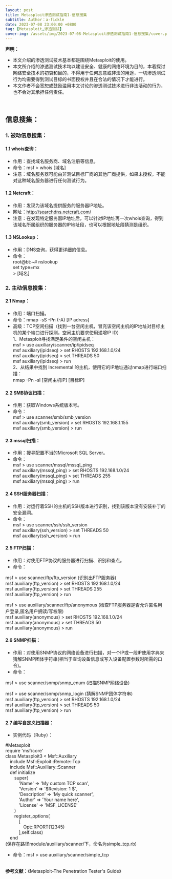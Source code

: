 ```yaml
---
layout: post
title: Metasploit渗透测试指南1-信息搜集
subtitle: Author：a-fickle
date: 2023-07-08 23:00:00 +0800
tag: [Metasploit,渗透测试]
cover-img: /assets/img/2023-07-08-Metasploit渗透测试指南1-信息搜集/cover.png
---
```


**声明：**            
* 本文介绍的渗透测试技术基本都是围绕Metasploit的使用。                    
* 本文所介绍的渗透测试技术均以建设安全、健康的网络环境为目的，本着探讨网络安全技术的初衷和目的，不得用于任何恶意或非法的用途，一切渗透测试行为均需要得到测试目标的书面授权并且在合法的情况下才能进行。          
* 本文作者不会宽恕或鼓励滥用本文讨论的渗透测试技术进行非法活动的行为，也不会对其承担任何责任。                             
          
           
&nbsp;     
## 信息搜集：          
### 1. 被动信息搜集：        
#### 1.1 whois查询：               
* 作用：查找域名服务商、域名注册等信息。       
* 命令：msf > whois [域名]                  
* 注意：域名服务器可能由非测试目标厂商的其他厂商提供，如果未授权，不能对这种域名服务器进行任何测试行为。            

#### 1.2 Netcraft：       
* 作用：发现为该域名提供服务的服务器IP地址。           
* 网址：http://searchdns.netcraft.com/                  
* 注意：在发现特定服务器IP地址后，可以针对IP地址再一次whois查询，得到该域名所属组织的服务器的IP地址段，也可以根据地址段猜测是组织。            
#### 1.3 NSLookup：       
* 作用：DNS查询，获得更详细的信息。           
* 命令：           
root@bt:~# nslookup                  
set type=mx     
\> [域名]             
         
### 2. 主动信息搜集：            
#### 2.1 Nmap：               
* 作用：端口扫描。       
* 命令：nmap -sS -Pn (-A) [IP adress]                  
* 高级：TCP空闲扫描（找到一台空闲主机，冒充该空闲主机的IP地址对目标主机的某个端口进行探测，空闲主机要求使用递增IP ID）            
1、Metasploit寻找满足条件的空闲主机：            
msf > use auxiliary/scanner/ip/ipidseq      
msf auxiliary(ipidseq) > set RHOSTS 192.168.1.0/24           
msf auxiliary(ipidseq) > set THREADS 50    
msf auxiliary(ipidseq) > run        
2、从结果中找到 Incremental 的主机，使用它的IP地址通过nmap进行端口扫描：         
nmap -Pn -sI [空闲主机IP] [目标IP]               
#### 2.2 SMB协议扫描：             
* 作用：获取Windows系统版本号。       
* 命令：             
msf > use scanner/smb/smb_version              
msf auxiliary(smb_version) > set RHOSTS 192.168.1.155                            
msf auxiliary(smb_version) > run              
#### 2.3 mssql扫描：             
* 作用：搜寻配置不当的Microsoft SQL Server。       
* 命令：             
msf > use scanner/mssql/mssql_ping              
msf auxiliary(mssql_ping) > set RHOSTS 192.168.1.0/24                            
msf auxiliary(mssql_ping) > set THREADS 255                    
msf auxiliary(mssql_ping) > run              
#### 2.4 SSH服务器扫描：             
* 作用：对运行着SSH的主机的SSH版本进行识别，找到该版本没有安装补丁的安全漏洞。       
* 命令：             
msf > use scanner/ssh/ssh_version              
msf auxiliary(ssh_version) > set THREADS 50                    
msf auxiliary(ssh_version) > run              
#### 2.5 FTP扫描：             
* 作用：对使用FTP协议的服务器进行扫描、识别和查点。       
* 命令：             
     
msf > use scanner/ftp/ftp_version (识别出FTP服务器)              
msf auxiliary(ftp_version) > set RHOSTS 192.168.1.0/24                            
msf auxiliary(ftp_version) > set THREADS 255                    
msf auxiliary(ftp_version) > run              
    
msf > use auxiliary/scanner/ftp/anonymous (检查FTP服务器是否允许匿名用户登录,匿名用户拥读/写权限)              
msf auxiliary(anonymous) > set RHOSTS 192.168.1.0/24                            
msf auxiliary(anonymous) > set THREADS 50                    
msf auxiliary(anonymous) > run              
#### 2.6 SNMP扫描：             
* 作用：对使用SNMP协议的网络设备进行扫描，对一个IP或一段IP使用字典来猜解SNMP团体字符串(相当于查询设备信息或写入设备配置参数时所需的口令)。       
* 命令：             
     
msf > use scanner/snmp/snmp_enum (扫描SNMP网络设备)              
            
msf > use scanner/snmp/snmp_login (猜解SNMP团体字符串)              
msf auxiliary(ftp_version) > set RHOSTS 192.168.1.0/24                            
msf auxiliary(ftp_version) > set THREADS 50                    
msf auxiliary(ftp_version) > run              
#### 2.7 编写自定义扫描器：             
* 实例代码（Ruby）：          

#Metasploit          
require 'msf/core'           
class Metasploit3 < Msf::Auxiliary          
&emsp;include Msf::Exploit::Remote::Tcp               
&emsp;include Msf::Auxiliary::Scanner         
&emsp;def initialize          
&emsp;&emsp;super(             
&emsp;&emsp;&emsp;'Name'         => 'My custom TCP scan',                
&emsp;&emsp;&emsp;'Version'      => '$Revision: 1 $',                
&emsp;&emsp;&emsp;'Description'  => 'My quick scanner',                
&emsp;&emsp;&emsp;'Author'       => 'Your name here',                
&emsp;&emsp;&emsp;'License'      => 'MSF_LICENSE'                
&emsp;&emsp;)           
&emsp;&emsp;register_options(             
&emsp;&emsp;&emsp;[            
&emsp;&emsp;&emsp;&emsp;Opt::RPORT(12345)                 
&emsp;&emsp;&emsp;],self.class)               
&emsp;end           
(保存在路径module/auxiliary/scanner/下，命名为simple_tcp.rb)           
         
* 命令：msf > use auxiliary/scanner/simple_tcp              
              
           
&nbsp;             
**参考文献：**《Metasploit-The Penetration Tester's Guide》                
               
              

















